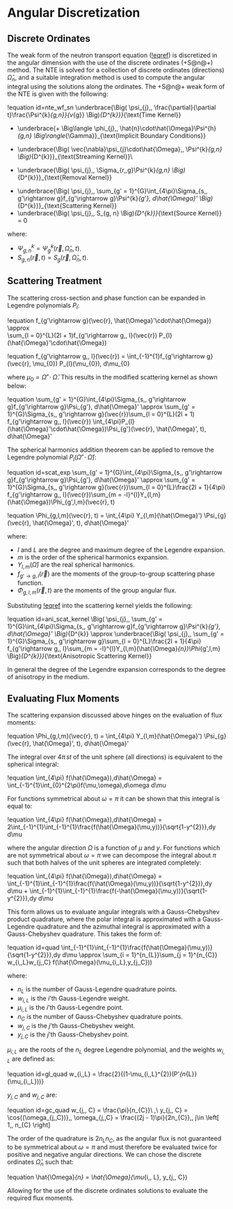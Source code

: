 # Angular Discretization

## Discrete Ordinates

The weak form of the neutron transport equation ([!eqref](equations.md#nte)) is
discretized in the angular dimension with the use of the discrete ordinates (+S@n@+)
method. The NTE is solved for a collection of discrete ordinates (directions) $\hat{\Omega}_{n}$,
and a suitable integration method is used to compute the angular integral using
the solutions along the ordinates. The +S@n@+ weak form of the NTE
is given with the following:

!equation id=nte_wf_sn
\underbrace{\Big( \psi_{j},\, \frac{\partial}{\partial t}\frac{\Psi^{k}_{g,n}}{v_{g}} \Big)_{D^{k}}}_{\text{Time Kernel}}
+ \underbrace{+ \Big\langle \phi_{j},\, \hat{n}\cdot\hat{\Omega}\Psi^{h}_{g,n} \Big\rangle_{\Gamma}}_{\text{Implicit Boundary Conditions}}
- \underbrace{\Big( \vec{\nabla}\psi_{j}\cdot\hat{\Omega},\, \Psi^{k}_{g,n} \Big)_{D^{k}}}_{\text{Streaming Kernel}}\\
+ \underbrace{\Big( \psi_{j},\, \Sigma_{r,\,g}\Psi^{k}_{g,n} \Big)_{D^{k}}}_{\text{Removal Kernel}}
- \underbrace{\Big( \psi_{j},\, \sum_{g' = 1}^{G}\int_{4\pi}\Sigma_{s,\, g'\rightarrow g}f_{g'\rightarrow g}\Psi^{k}_{g'}\, d\hat{\Omega}' \Big)_{D^{k}}}_{\text{Scattering Kernel}}
- \underbrace{\Big( \psi_{j},\, S_{g, n} \Big)_{D^{k}}}_{\text{Source Kernel}} = 0

where:

- $\Psi^{k}_{g,n} = \Psi^{k}_{g}(\vec{r}, \hat{\Omega}_{n}, t)$.
- $S_{g, n}(\vec{r}, t) = S_{g}(\vec{r}, \hat{\Omega}_{n}, t)$.

## Scattering Treatment

The scattering cross-section and phase function can be expanded in Legendre polynomials $P_{l}$:

!equation
f_{g'\rightarrow g}(\vec{r}, \hat{\Omega}'\cdot\hat{\Omega}) \approx  
\sum_{l = 0}^{L}(2l + 1)f_{g'\rightarrow g,\, l}(\vec{r})
P_{l}(\hat{\Omega}'\cdot\hat{\Omega})

!equation
f_{g'\rightarrow g,\, l}(\vec{r}) = \int_{-1}^{1}f_{g'\rightarrow g}(\vec{r}, \mu_{0}) P_{l}(\mu_{0})\, d\mu_{0}

where $\mu_{0} = \hat{\Omega}'\cdot\hat{\Omega}$. This results in the modified scattering kernel as shown below:

!equation
\sum_{g' = 1}^{G}\int_{4\pi}\Sigma_{s,\, g'\rightarrow g}f_{g'\rightarrow g}\Psi_{g'}\, d\hat{\Omega}' \approx
\sum_{g' = 1}^{G}\Sigma_{s,\, g'\rightarrow g}(\vec{r})\sum_{l = 0}^{L}(2l + 1) f_{g'\rightarrow g,\, l}(\vec{r})
\int_{4\pi}P_{l}(\hat{\Omega}'\cdot\hat{\Omega})\Psi_{g'}(\vec{r}, \hat{\Omega}', t)\, d\hat{\Omega}'

The spherical harmonics addition theorem can be applied to remove the Legendre polynomial
$P_{l}(\hat{\Omega}'\cdot\hat{\Omega})$:

!equation id=scat_exp
\sum_{g' = 1}^{G}\int_{4\pi}\Sigma_{s,\, g'\rightarrow g}f_{g'\rightarrow g}\Psi_{g'}\, d\hat{\Omega}' \approx
\sum_{g' = 1}^{G}\Sigma_{s,\, g'\rightarrow g}(\vec{r})\sum_{l = 0}^{L}\frac{2l + 1}{4\pi} f_{g'\rightarrow g,\, l}(\vec{r})\sum_{m = -l}^{l}Y_{l,m}(\hat{\Omega})\Phi_{g',l,m}(\vec{r}, t)

!equation
\Phi_{g,l,m}(\vec{r}, t) = \int_{4\pi} Y_{l,m}(\hat{\Omega}') \Psi_{g}(\vec{r}, \hat{\Omega}', t)\, d\hat{\Omega}'

where:

- $l$ and $L$ are the degree and maximum degree of the Legendre expansion.
- $m$ is the order of the spherical harmonics expansion.
- $Y_{l,m}(\hat{\Omega})$ are the real spherical harmonics.
- $f_{g'\rightarrow g,\, l}(\vec{r})$ are the moments of the group-to-group
  scattering phase function.
- $\Phi_{g,l,m}(\vec{r}, t)$ are the moments of the group angular flux.

Substituting [!eqref](scat_exp) into the scattering kernel yields the following:

!equation id=ani_scat_kernel
\Big( \psi_{j},\, \sum_{g' = 1}^{G}\int_{4\pi}\Sigma_{s,\, g'\rightarrow g}f_{g'\rightarrow g}\Psi^{k}_{g'}\, d\hat{\Omega}' \Big)_{D^{k}} \approx
\underbrace{\Big( \psi_{j},\, \sum_{g' = 1}^{G}\Sigma_{s,\, g'\rightarrow g}\sum_{l = 0}^{L}\frac{2l + 1}{4\pi} f_{g'\rightarrow g,\, l}\sum_{m = -l}^{l}Y_{l,m}(\hat{\Omega}_{n})\Phi_{g',l,m} \Big)_{D^{k}}}_{\text{Anisotropic Scattering Kernel}}

In general the degree of the
Legendre expansion corresponds to the degree of anisotropy in the medium.

## Evaluating Flux Moments

The scattering expansion discussed above hinges on the evaluation of flux moments:

!equation
\Phi_{g,l,m}(\vec{r}, t) = \int_{4\pi} Y_{l,m}(\hat{\Omega}') \Psi_{g}(\vec{r}, \hat{\Omega}', t)\, d\hat{\Omega}'

The integral over $4\pi\,st$ of the unit sphere (all directions) is equivalent to the spherical integral:

!equation
\int_{4\pi} f(\hat{\Omega})\,d\hat{\Omega} = \int_{-1}^{1}\int_{0}^{2\pi}f(\mu,\omega)\,d\omega d\mu

For functions symmetrical about $\omega = \pi$ it can be shown that this integral is equal to:

!equation
\int_{4\pi} f(\hat{\Omega})\,d\hat{\Omega} = 2\int_{-1}^{1}\int_{-1}^{1}\frac{f(\hat{\Omega}(\mu,y))}{\sqrt{1-y^{2}}}\,dy d\mu

where the angular direction $\Omega$ is a function of $\mu$ and $y$. For functions
which are not symmetrical about $\omega = \pi$ we can decompose the integral
about $\pi$ such that both halves of the unit spheres are integrated completely:

!equation
\int_{4\pi} f(\hat{\Omega})\,d\hat{\Omega} = \int_{-1}^{1}\int_{-1}^{1}\frac{f(\hat{\Omega}(\mu,y))}{\sqrt{1-y^{2}}}\,dy d\mu + \int_{-1}^{1}\int_{-1}^{1}\frac{f(-\hat{\Omega}(\mu,y))}{\sqrt{1-y^{2}}}\,dy d\mu

This form allows us to evaluate angular integrals with a Gauss-Chebyshev product
quadrature, where the polar integral is approximated with a Gauss-Legendre quadrature
and the azimuthal integral is approximated with a Gauss-Chebyshev quadrature. This takes the form of:

!equation id=quad
\int_{-1}^{1}\int_{-1}^{1}\frac{f(\hat{\Omega}(\mu,y))}{\sqrt{1-y^{2}}}\,dy d\mu \approx
\sum_{i = 1}^{n_{L}}\sum_{j = 1}^{n_{C}} w_{i,\,L}w_{j,\,C} f(\hat{\Omega}(\mu_{i,\,L},y_{j,\,C}))

where:

- $n_{L}$ is the number of Gauss-Legendre quadrature points.
- $w_{i,\, L}$ is the $i$'th Gauss-Legendre weight.
- $\mu_{i,\, L}$ is the $i$'th Gauss-Legendre point.
- $n_{C}$ is the number of Gauss-Chebyshev quadrature points.
- $w_{j,\, C}$ is the $j$'th Gauss-Chebyshev weight.
- $y_{j,\, C}$ is the $j$'th Gauss-Chebyshev point.

$\mu_{i,\, L}$ are the roots of the $n_{L}$ degree Legendre polynomial, and
the weights $w_{i,\,L}$ are defined as:

!equation id=gl_quad
w_{i,\,L} = \frac{2}{(1-\mu_{i,\,L}^{2})(P'_{n_{L}}(\mu_{i,\,L}))}

$y_{j,\, C}$ and $w_{j,\, C}$ are:

!equation id=gc_quad
w_{j,\, C} = \frac{\pi}{n_{C}}\\
\,\\
y_{j,\, C} = \cos{(\omega_{j,\,C})},\, \omega_{j,\,C} = \frac{(2j - 1)\pi}{2n_{C}},\, j\in \left[ 1,\, n_{C} \right]

The order of the quadrature is $2n_{L}n_{C}$, as the angular flux is not guaranteed
to be symmetrical about $\omega = \pi$ and must therefore be evaluated twice for
positive and negative angular directions. We can chose the discrete ordinates
$\hat{\Omega}_{n}$ such that:

!equation
\hat{\Omega}_{n} = \hat{\Omega}(\mu_{i,\, L}, y_{j,\, C})

Allowing for the use of the discrete ordinates solutions to evaluate the required
flux moments.
